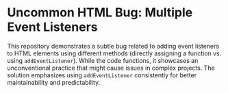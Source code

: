 # Uncommon HTML Bug: Multiple Event Listeners
This repository demonstrates a subtle bug related to adding event listeners to HTML elements using different methods (directly assigning a function vs. using `addEventListener`). While the code functions, it showcases an unconventional practice that might cause issues in complex projects.  The solution emphasizes using `addEventListener` consistently for better maintainability and predictability.